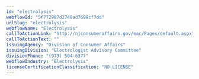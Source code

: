 ```yaml
---
id: "electrolysis"
webflowId: "5f772987d2749ad7699cf7dd"
urlSlug: "electrolysis"
webflowName: "Electrolysis"
callToActionLink: "http://njconsumeraffairs.gov/eac/Pages/default.aspx"
callToActionText: ""
issuingAgency: "Division of Consumer Affairs"
issuingDivision: "Electrologist Advisory Committee"
divisionPhone: "(973) 504-6377"
webflowIndustry: "Electrolysis"
licenseCertificationClassification: "NO LICENSE"
---
```

